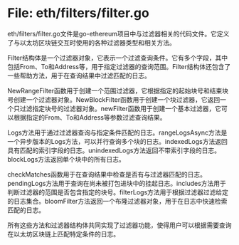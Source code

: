 # File: eth/filters/filter.go

eth/filters/filter.go文件是go-ethereum项目中与过滤器相关的代码文件。它定义了与以太坊区块链交互时使用的各种过滤器类型和相关方法。

Filter结构体是一个过滤器对象，它表示一个过滤查询条件。它有多个字段，其中包括From、To和Address等，用于指定过滤器的查询范围。Filter结构体还包含了一些帮助方法，用于在查询结果中过滤匹配的日志。

NewRangeFilter函数用于创建一个范围过滤器，它根据指定的起始块号和结束块号创建一个过滤器对象。NewBlockFilter函数用于创建一个块过滤器，它返回一个只过滤指定块号的过滤器对象。newFilter函数用于创建一个基本过滤器，它可以根据指定的From、To和Address等参数过滤查询结果。

Logs方法用于通过过滤器查询与指定条件匹配的日志。rangeLogsAsync方法是一个异步版本的Logs方法，可以并行查询多个块的日志。indexedLogs方法返回具有匹配的索引字段的日志。unindexedLogs方法返回不带索引字段的日志。blockLogs方法返回单个块中的所有日志。

checkMatches函数用于在查询结果中检查是否有与过滤器匹配的日志。pendingLogs方法用于查询在尚未被打包进块中的挂起日志。includes方法用于判断过滤器的范围是否包含指定的块号。filterLogs方法用于根据过滤器过滤给定的日志集合。bloomFilter方法返回一个布隆过滤器对象，用于在日志中快速检索匹配的日志。

所有这些方法和过滤器结构体共同实现了过滤器功能，使得用户可以根据需要查询在以太坊区块链上匹配特定条件的日志。

